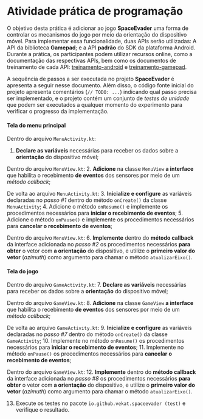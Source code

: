 # Atividade prática de programação

O objetivo desta prática é adicionar ao jogo **SpaceEvader** uma forma de controlar os mecanismos do jogo por meio da orientação do dispositivo móvel.
Para implementar essa funcionalidade, duas APIs serão utilizadas: A API da biblioteca **Gamepad**; e a API **padrão** do SDK da plataforma Android.
Durante a prática, os participantes podem utilizar recursos online, como a documentação das respectivas APIs, bem como os documentos de treinamento de cada API: [treinamento-android](treinamento-android.md) e [treinamento-gamepad](treinamento-gamepad.md).

A sequência de passos a ser executada no projeto **SpaceEvader** é apresenta a seguir nesse documento.
Além disso, o código fonte inicial do projeto apresenta comentários (`// TODO: ...`) indicando qual passo precisa ser implementado, e o projeto contém um conjunto de *testes de unidade* que podem ser executados a qualquer momento do experimento para verificar o progresso da implementação.

#### Tela do menu principal

Dentro do arquivo `MenuActivity.kt`:
1. **Declare as variáveis** necessárias para receber os dados sobre a **orientação** do dispositivo móvel;

Dentro do arquivo `MenuView.kt`:
2. **Adicione** na classe `MenuView` **a interface** que habilita o recebimento **de eventos** dos sensores por meio de um *método callback*;

De volta ao arquivo `MenuActivity.kt`:
3. **Inicialize e configure** as variáveis declaradas no *passo #1* dentro do método `onCreate()` da classe `MenuActivity`;
4. Adicione o método `onResume()` e implemente os procedimentos necessários para **iniciar o recebimento de eventos**;
5. Adicione o método `onPause()` e implemente os procedimentos necessários para **cancelar o recebimento de eventos**;

Dentro do arquivo `MenuView.kt`:
6. **Implemente** dentro do **método callback** da interface adicionada no *passo #2* os procedimentos necessários **para obter** o vetor com **a orientação** do dispositivo, e utilize o **primeiro valor do vetor** (*azimuth*) como argumento para chamar o método `atualizarEixo()`.

#### Tela do jogo

Dentro do arquivo `GameActivity.kt`:
7. **Declare as variáveis** necessárias para receber os dados sobre a **orientação** do dispositivo móvel;

Dentro do arquivo `GameView.kt`:
8. **Adicione** na classe `GameView` **a interface** que habilita o recebimento **de eventos** dos sensores por meio de um *método callback*;

De volta ao arquivo `GameActivity.kt`:
9. **Inicialize e configure** as variáveis declaradas no *passo #7* dentro do método `onCreate()` da classe `GameActivity`;
10. Implemente no método `onResume()` os procedimentos necessários para **iniciar o recebimento de eventos**;
11. Implemente no método `onPause()` os procedimentos necessários para **cancelar o recebimento de eventos**;

Dentro do arquivo `GameView.kt`:
12. **Implemente** dentro do **método callback** da interface adicionada no *passo #8* os procedimentos necessários **para obter** o vetor com **a orientação** do dispositivo, e utilize o **primeiro valor do vetor** (*azimuth*) como argumento para chamar o método `atualizarEixo()`. 

13. Execute os testes no pacote `io.github.vekat.spaceevader (test)` e verifique o resultado. 
